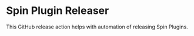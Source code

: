 # Spin Plugin Releaser

This GitHub release action helps with automation of releasing Spin Plugins. 
